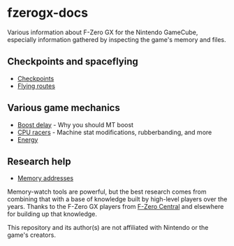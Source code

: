 # fzerogx-docs

Various information about F-Zero GX for the Nintendo GameCube, especially information gathered by inspecting the game's memory and files.

## Checkpoints and spaceflying

- [Checkpoints](checkpoints/index.md)
- [Flying routes](flying/index.md)

## Various game mechanics

- [Boost delay](mechanics/boost_delay.md) - Why you should MT boost
- [CPU racers](mechanics/cpus.md) - Machine stat modifications, rubberbanding, and more
- [Energy](mechanics/energy.md)

## Research help

- [Memory addresses](addresses/index.md)

Memory-watch tools are powerful, but the best research comes from combining that with a base of knowledge built by high-level players over the years. Thanks to the F-Zero GX players from [F-Zero Central](http://fzerocentral.org/) and elsewhere for building up that knowledge.

This repository and its author(s) are not affiliated with Nintendo or the game's creators.
